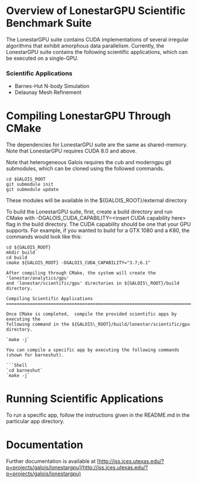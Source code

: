 Overview of LonestarGPU Scientific Benchmark Suite
================================================================================

The LonestarGPU suite contains CUDA implementations of several
irregular algorithms that exhibit amorphous data parallelism. Currently,
the LonestarGPU suite contains the following scientific applications,
which can be executed on a single-GPU.

### Scientific Applications
  * Barnes-Hut N-body Simulation
  * Delaunay Mesh Refinement

Compiling LonestarGPU Through CMake 
================================================================================

The dependencies for LonestarGPU suite are the same as shared-memory.
Note that  LonestarGPU requires CUDA 8.0 and above.

Note that heterogeneous Galois requires the cub and moderngpu git submodules,
which can be cloned using the followed commands.

```Shell
cd $GALOIS_ROOT
git submodule init
git submodule update 
```
These modules will be available in the ${GALOIS\_ROOT}/external directory

To build the LonestarGPU suite, first, create a build directory and
run CMake with -DGALOIS\_CUDA\_CAPABILITY=\<insert CUDA capability here\>
flag in the build directory. The CUDA capability should be one that your
GPU supports. For example, if you wanted to build for a GTX 1080 and a K80,
the commands would look like this:

```Shell
cd ${GALOIS_ROOT}
mkdir build
cd build
cmake ${GALOIS_ROOT} -DGALOIS_CUDA_CAPABILITY="3.7;6.1"

After compiling through CMake, the system will create the 'lonestar/analytics/gpu'
and 'lonestar/scientific/gpu' directories in ${GALOIS\_ROOT}/build directory. 

Compiling Scientific Applications
================================================================================

Once CMake is completed,  compile the provided scientific apps by executing the 
following command in the ${GALOIS\_ROOT}/build/lonestar/scientific/gpu directory.

`make -j`

You can compile a specific app by executing the following commands
(shown for barneshut).

```Shell
`cd barneshut`
`make -j`
```

Running Scientific Applications
================================================================================

To run a specific app, follow the instructions given in the README.md
in the particular app directory. 

Documentation
================================================================================

Further documentation is available at
[http://iss.ices.utexas.edu/?p=projects/galois/lonestargpu](http://iss.ices.utexas.edu/?p=projects/galois/lonestargpu)




